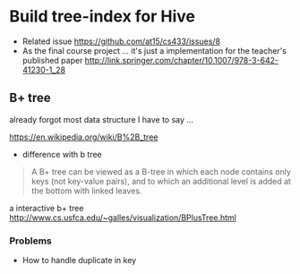 # Build tree-index for Hive

- Related issue https://github.com/at15/cs433/issues/8
- As the final course project ... it's just a implementation for the teacher's published paper http://link.springer.com/chapter/10.1007/978-3-642-41230-1_28

## B+ tree

already forgot most data structure I have to say ... 

https://en.wikipedia.org/wiki/B%2B_tree

- difference with b tree

> A B+ tree can be viewed as a B-tree in which each node contains only keys (not key-value pairs), 
and to which an additional level is added at the bottom with linked leaves.

a interactive b+ tree http://www.cs.usfca.edu/~galles/visualization/BPlusTree.html

### Problems

- How to handle duplicate in key
